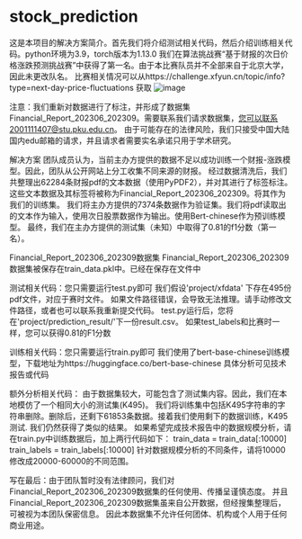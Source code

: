 # stock_prediction

这是本项目的解决方案简介。首先我们将介绍测试相关代码，然后介绍训练相关代码。python环境为3.9，torch版本为1.13.0
我们在算法挑战赛“基于财报的次日价格涨跌预测挑战赛”中获得了第一名。由于本比赛队员并不全部来自于北京大学，因此未更改队名。
比赛相关情况可以从https://challenge.xfyun.cn/topic/info?type=next-day-price-fluctuations
获取
![image](https://github.com/xuxiran/stock_prediction/assets/48015859/cc9da554-ca32-4dbf-916c-af6f3e929959)


注意：我们重新对数据进行了标注，并形成了数据集Financial_Report_202306_202309。需要联系我们请求数据集，您可以联系2001111407@stu.pku.edu.cn。
由于可能存在的法律风险，我们只接受中国大陆国内edu邮箱的请求，并且请求者需要实名承诺只用于学术研究。


解决方案
团队成员认为，当前主办方提供的数据不足以成功训练一个财报-涨跌模型。因此，团队从公开网站上分工收集不同来源的财报。
经过数据清洗后，我们共整理出62284条财报pdf的文本数据（使用PyPDF2），并对其进行了标签标注。
这些文本数据及其标签将被称为Financial_Report_202306_202309。将其作为我们的训练集。
我们将主办方提供的7374条数据作为验证集。我们将pdf读取出的文本作为输入，使用次日股票数据作为输出。使用Bert-chinese作为预训练模型。
最终，我们在主办方提供的测试集（未知）中取得了0.81的f1分数（第一名）。

Financial_Report_202306_202309数据集
Financial_Report_202306_202309数据集被保存在train_data.pkl中。已经在保存在文件中


测试相关代码：您只需要运行test.py即可
我们假设'project/xfdata' 下存在495份pdf文件，对应于赛时文件。
如果文件路径错误，会导致无法推理。请手动修改文件路径，或者也可以联系我重新提交代码。
test.py运行后，您将在'project/prediction_result/'下一份result.csv。
如果test_labels和比赛时一样，您可以获得0.81的F1分数


训练相关代码：您只需要运行train.py即可
我们使用了bert-base-chinese训练模型，下载地址为https://huggingface.co/bert-base-chinese
具体分析可见技术报告或代码

额外分析相关代码：
由于数据集较大，可能包含了测试集内容。因此，我们在本地模仿了一个相同大小的测试集(K495)。
我们将训练集中包括K495字符串的字符串删除。删除后，还剩下61853条数据。接着我们使用剩下的数据训练，K495测试.
我们仍然获得了类似的结果。
如果希望完成技术报告中的数据规模分析，请在train.py中训练数据后，加上两行代码如下：
train_data = train_data[:10000]
train_labels = train_labels[:10000]
针对数据规模分析的不同条件，请将10000修改成20000-60000的不同范围。

写在最后：由于团队暂时没有法律顾问，我们对Financial_Report_202306_202309数据集的任何使用、传播呈谨慎态度。
并且Financial_Report_202306_202309数据集虽来自公开数据，但经搜集整理后，可被视为本团队保密信息。
因此本数据集不允许任何团体、机构或个人用于任何商业用途。
